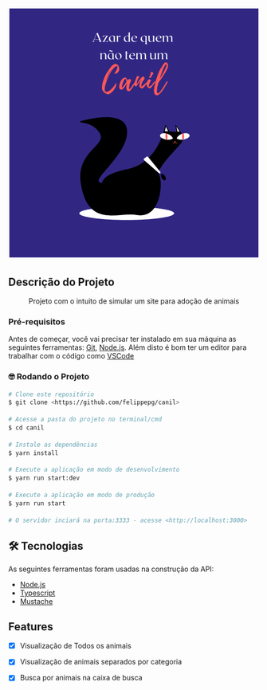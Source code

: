 <h1 align="center">
    <img alt="CanilTitle" title="Canil" src="./public/images/canil.png" />
</h1>


## Descrição do Projeto
<p align="center">Projeto com o intuito de simular um site para adoção de animais</p>

### Pré-requisitos

Antes de começar, você vai precisar ter instalado em sua máquina as seguintes ferramentas:
[Git](https://git-scm.com), [Node.js](https://nodejs.org/en/). 
Além disto é bom ter um editor para trabalhar com o código como [VSCode](https://code.visualstudio.com/)

### :nerd_face:	 Rodando o Projeto

```bash
# Clone este repositório
$ git clone <https://github.com/felippepg/canil>

# Acesse a pasta do projeto no terminal/cmd
$ cd canil

# Instale as dependências
$ yarn install

# Execute a aplicação em modo de desenvolvimento
$ yarn run start:dev

# Execute a aplicação em modo de produção
$ yarn run start

# O servidor inciará na porta:3333 - acesse <http://localhost:3000>
```

## 🛠 Tecnologias

As seguintes ferramentas foram usadas na construção da API:

- [Node.js](https://nodejs.org/en/)
- [Typescript](https://www.typescriptlang.org/)
- [Mustache](https://mustache.github.io/)

## Features

- [x] Visualização de Todos os animais
- [x] Visualização de animais separados por categoria
- [x] Busca por animais na caixa de busca 


